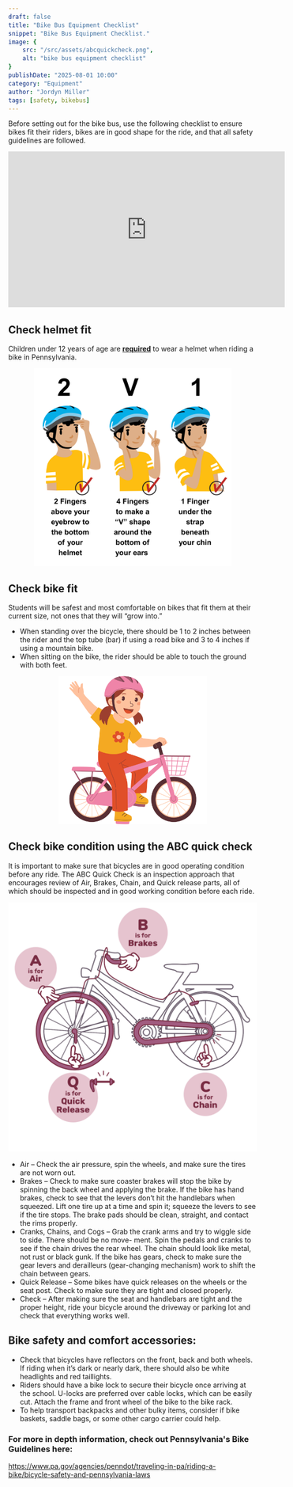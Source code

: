 ```yaml
---
draft: false
title: "Bike Bus Equipment Checklist"
snippet: "Bike Bus Equipment Checklist."
image: {
    src: "/src/assets/abcquickcheck.png",
    alt: "bike bus equipment checklist"
}
publishDate: "2025-08-01 10:00"
category: "Equipment"
author: "Jordyn Miller"
tags: [safety, bikebus]
---
```


Before setting out for the bike bus, use the following checklist to ensure bikes fit their riders, bikes are in good shape for the ride, and that all safety guidelines are followed.

<div align="center">
  <iframe width="560" height="315" src="https://www.youtube.com/embed/dkoVxBnnGko?si=D9xUHiR9fnpdx6Xt" title="YouTube video player" frameborder="0" allow="accelerometer; autoplay; clipboard-write; encrypted-media; gyroscope; picture-in-picture; web-share" referrerpolicy="strict-origin-when-cross-origin" allowfullscreen></iframe>
</div>

## Check helmet fit
Children under 12 years of age are <u>**required**</u> to wear a helmet when riding a bike in Pennsylvania.
<p align="center">
  <img src="/src/assets/helmetfit.png" alt="Helmet Fit" width="400" />
</p>

## Check bike fit
Students will be safest and most comfortable on bikes that fit them
at their current size, not ones that they will “grow into.”
- When standing over the bicycle, there should be 1 to 2
inches between the rider and the top tube (bar) if using a
road bike and 3 to 4 inches if using a mountain bike.
- When sitting on the bike, the rider should be able to touch
the ground with both feet.
<p align="center">
  <img src="/src/assets/bikefit.png" alt="Bike Fit" width="300" />
</p>

## Check bike condition using the ABC quick check
It is important to make sure that bicycles are in good operating condition before any ride. The ABC Quick Check is an inspection approach that encourages review of Air, Brakes, Chain, and Quick release parts, all of which should be inspected and in good working condition before each ride.
<p align="center">
  <img src="/src/assets/abcquickcheck.png" alt="ABC Quick Check" width="600" />
</p>

- Air – Check the air pressure, spin the wheels, and make sure the tires are not worn out.
- Brakes – Check to make sure coaster brakes will stop the bike by spinning the back wheel and applying the
brake. If the bike has hand brakes, check to see that the levers don’t hit the handlebars when squeezed. Lift
one tire up at a time and spin it; squeeze the levers to see if the tire stops. The brake pads should be clean,
straight, and contact the rims properly.
- Cranks, Chains, and Cogs – Grab the crank arms and try to wiggle side to side. There should be no move-
ment. Spin the pedals and cranks to see if the chain drives the rear wheel. The chain should look like
metal, not rust or black gunk. If the bike has gears, check to make sure the gear levers and derailleurs
(gear-changing mechanism) work to shift the chain between gears.
- Quick Release – Some bikes have quick releases on the wheels or the seat post. Check to make sure they
are tight and closed properly.
- Check – After making sure the seat and handlebars are tight and the proper height, ride your bicycle
around the driveway or parking lot and check that everything works well.

## Bike safety and comfort accessories:
- Check that bicycles have reflectors on the front, back and both wheels. If riding when it’s dark or nearly dark, there should also be white headlights and red taillights.
- Riders should have a bike lock to secure their bicycle once arriving at the school. U-locks are preferred over cable locks, which can be easily cut. Attach the frame and front wheel of the bike to the bike rack.
- To help transport backpacks and other bulky items, consider if bike baskets, saddle bags, or some other cargo carrier could help.

### For more in depth information, check out Pennsylvania's Bike Guidelines here:
https://www.pa.gov/agencies/penndot/traveling-in-pa/riding-a-bike/bicycle-safety-and-pennsylvania-laws

